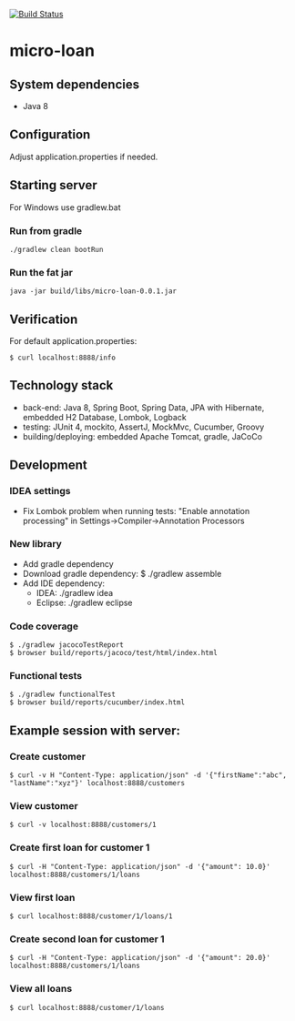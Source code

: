 [![Build Status](https://travis-ci.org/dst/micro-loan.svg)](https://travis-ci.org/dst/micro-loan)
# micro-loan

## System dependencies
- Java 8

## Configuration
Adjust application.properties if needed.

## Starting server
For Windows use gradlew.bat

### Run from gradle

    ./gradlew clean bootRun

### Run the fat jar

    java -jar build/libs/micro-loan-0.0.1.jar

## Verification
For default application.properties:

    $ curl localhost:8888/info

## Technology stack
- back-end: Java 8, Spring Boot, Spring Data, JPA with Hibernate, embedded H2 Database, Lombok, Logback
- testing: JUnit 4, mockito, AssertJ, MockMvc, Cucumber, Groovy
- building/deploying: embedded Apache Tomcat, gradle, JaCoCo

## Development

### IDEA settings
- Fix Lombok problem when running tests: "Enable annotation processing" in Settings->Compiler->Annotation Processors

### New library
- Add gradle dependency
- Download gradle dependency: $ ./gradlew assemble
- Add IDE dependency:
    - IDEA: ./gradlew idea
    - Eclipse: ./gradlew eclipse
    
### Code coverage
    $ ./gradlew jacocoTestReport
    $ browser build/reports/jacoco/test/html/index.html

### Functional tests
    $ ./gradlew functionalTest
    $ browser build/reports/cucumber/index.html

## Example session with server:
### Create customer
    $ curl -v H "Content-Type: application/json" -d '{"firstName":"abc", "lastName":"xyz"}' localhost:8888/customers

### View customer
    $ curl -v localhost:8888/customers/1

### Create first loan for customer 1
    $ curl -H "Content-Type: application/json" -d '{"amount": 10.0}' localhost:8888/customers/1/loans

### View first loan
    $ curl localhost:8888/customer/1/loans/1

### Create second loan for customer 1
    $ curl -H "Content-Type: application/json" -d '{"amount": 20.0}' localhost:8888/customers/1/loans

### View all loans
    $ curl localhost:8888/customer/1/loans
